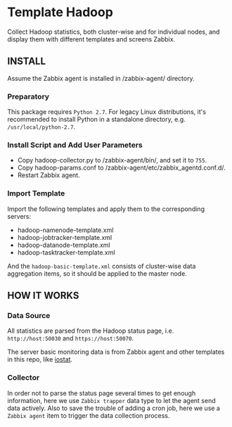 Template Hadoop
===============

Collect Hadoop statistics, both cluster-wise and for individual nodes, and display them with different templates and screens Zabbix.

INSTALL
-------

Assume the Zabbix agent is installed in /zabbix-agent/ directory.

### Preparatory

This package requires `Python 2.7`. For legacy Linux distributions, it's recommended to install Python in a standalone directory, e.g. `/usr/local/python-2.7`.

### Install Script and Add User Parameters

* Copy hadoop-collector.py to /zabbix-agent/bin/, and set it to `755`.
* Copy hadoop-params.conf to /zabbix-agent/etc/zabbix_agentd.conf.d/.
* Restart Zabbix agent.

### Import Template

Import the following templates and apply them to the corresponding servers:

* hadoop-namenode-template.xml
* hadoop-jobtracker-template.xml
* hadoop-datanode-template.xml
* hadoop-tasktracker-template.xml

And the `hadoop-basic-template.xml` consists of cluster-wise data aggregation items, so it should be applied to the master node.

HOW IT WORKS
------------

### Data Source

All statistics are parsed from the Hadoop status page, i.e. `http://host:50030` and `https://host:50070`.

The server basic monitoring data is from Zabbix agent and other templates in this repo, like [iostat][1].

### Collector

In order not to parse the status page several times to get enough information, here we use `Zabbix trapper` data type to let the agent send data actively. Also to save the trouble of adding a cron job, here we use a `Zabbix agent` item to trigger the data collection process.

[1]: https://github.com/jizhang/zabbix-templates/tree/master/iostat

